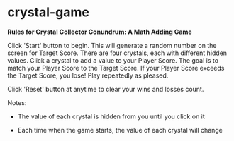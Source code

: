 # crystal-game

**Rules for Crystal Collector Conundrum: A Math Adding Game**

Click 'Start' button to begin.
This will generate a random number on the screen for Target Score.
There are four crystals, each with different hidden values. Click a crystal to add a value to your Player Score. 
The goal is to match your Player Score to the Target Score. 
If your Player Score exceeds the Target Score, you lose!
Play repeatedly as pleased. 

Click 'Reset' button at anytime to clear your wins and losses count.

Notes: 
* The value of each crystal is hidden from you until you click on it
                        
* Each time when the game starts, the value of each crystal will change